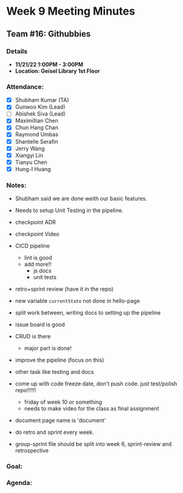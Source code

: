 # Week 9 Meeting Minutes
## Team #16: Githubbies
### Details 
- **11/21/22 1:00PM - 3:00PM**
- **Location: Geisel Library 1st Floor**

### Attendance: 
- [x] Shubham Kumar (TA)
- [x] Gunwoo Kim (Lead)
- [ ] Abishek Siva (Lead)
- [x] Maximillian Chen
- [x] Chun Hang Chan
- [x] Raymond Umbas
- [x] Shantelle Serafin
- [x] Jerry Wang
- [x] Xiangyi Lin
- [x] Tianyu Chen
- [x] Hung-I Huang

### Notes:
- Shubham said we are done weith our basic features.
- Needs to setup Unit Testing in the pipeline. 

- checkpoint ADR
- checkpoint Video
- CICD pipeline
  - lint is good
  - add more!!
    - js docs
    - unit tests
- retro+sprint review (have it in the repo) 

- new variable `currentState` not done in hello-page

- split work between, writing docs to setting up the pipeline

- issue board is good
- CRUD is there
  - major part is done!
- improve the pipeline (focus on this)
- other task like testing and docs

- come up with code freeze date, don't push code. just test/polish repo!!!!!!
  - friday of week 10 or something
  - needs to make video for the class as final assignment

- document page name is 'document'

- do retro and sprint every week.

- group-sprint file should be split into week 6, sprint-review and retrospective 


### Goal:


### Agenda:

